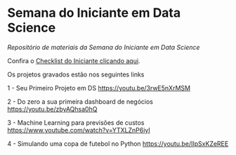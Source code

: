 # Semana do Iniciante em Data Science

*Repositório de materiais da Semana do Iniciante em Data Science*

Confira o [Checklist do Iniciante clicando aqui](https://github.com/gitflai/Semana-do-Iniciante-em-Data-Science/blob/main/Checklist%20do%20Iniciante%20em%20Data%20Science.pdf).

Os projetos gravados estão nos seguintes links

1 - Seu Primeiro Projeto em DS
https://youtu.be/3rwE5nXrMSM

2 - Do zero a sua primeira dashboard de negócios
https://youtu.be/zbyAQhsa0hQ

3 - Machine Learning para previsões de custos
https://www.youtube.com/watch?v=YTXLZnP6iyI

4 - Simulando uma copa de futebol no Python 
https://youtu.be/IIpSxKZeREE
